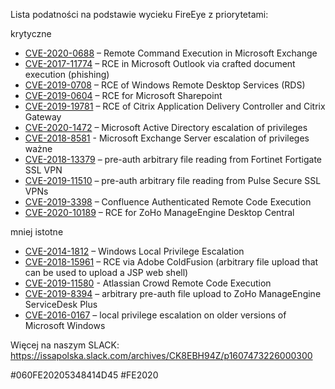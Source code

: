 Lista podatności na podstawie wycieku FireEye z priorytetami:

krytyczne
  - [CVE-2020-0688](https://nvd.nist.gov/vuln/detail/CVE-2020-0688) – Remote Command Execution in Microsoft Exchange 
  - [CVE-2017-11774](https://nvd.nist.gov/vuln/detail/CVE-2017-11774) – RCE in Microsoft Outlook via crafted document execution (phishing) 
  - [CVE-2019-0708](https://nvd.nist.gov/vuln/detail/CVE-2019-0708) – RCE of Windows Remote Desktop Services (RDS) 
  - [CVE-2019-0604](https://nvd.nist.gov/vuln/detail/CVE-2019-0604) – RCE for Microsoft Sharepoint 
  - [CVE-2019-19781](https://nvd.nist.gov/vuln/detail/CVE-2019-19781) – RCE of Citrix Application Delivery Controller and Citrix Gateway 
  - [CVE-2020-1472](https://nvd.nist.gov/vuln/detail/CVE-2020-1472) – Microsoft Active Directory escalation of privileges 
  - [CVE-2018-8581](https://nvd.nist.gov/vuln/detail/CVE-2018-8581) - Microsoft Exchange Server escalation of privileges 
ważne 
  - [CVE-2018-13379](https://nvd.nist.gov/vuln/detail/CVE-2018-13379) – pre-auth arbitrary file reading from Fortinet Fortigate SSL VPN 
  - [CVE-2019-11510](https://nvd.nist.gov/vuln/detail/CVE-2019-11510) – pre-auth arbitrary file reading from Pulse Secure SSL VPNs 
  - [CVE-2019-3398](https://nvd.nist.gov/vuln/detail/CVE-2019-3398) – Confluence Authenticated Remote Code Execution 
  - [CVE-2020-10189](https://nvd.nist.gov/vuln/detail/CVE-2020-10189) – RCE for ZoHo ManageEngine Desktop Central 

mniej istotne
  - [CVE-2014-1812](https://nvd.nist.gov/vuln/detail/CVE-2014-1812) – Windows Local Privilege Escalation  
  - [CVE-2018-15961](https://nvd.nist.gov/vuln/detail/CVE-2018-15961) – RCE via Adobe ColdFusion (arbitrary file upload that can be used to upload a JSP web shell) 
  - [CVE-2019-11580](https://nvd.nist.gov/vuln/detail/CVE-2019-11580) - Atlassian Crowd Remote Code Execution 
  - [CVE-2019-8394](https://nvd.nist.gov/vuln/detail/CVE-2019-8394) – arbitrary pre-auth file upload to ZoHo ManageEngine ServiceDesk Plus 
  - [CVE-2016-0167](https://nvd.nist.gov/vuln/detail/CVE-2016-0167) – local privilege escalation on older versions of Microsoft Windows 

Więcej na naszym SLACK: https://issapolska.slack.com/archives/CK8EBH94Z/p1607473226000300

#060FE20205348414D45 #FE2020
